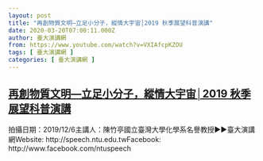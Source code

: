 ```yaml
---
layout: post
title: "再創物質文明—立足小分子，縱情大宇宙│2019 秋季展望科普演講"
date: 2020-03-20T07:00:11.000Z
author: 臺大演講網
from: https://www.youtube.com/watch?v=VXIAfcpKZOU
tags: [ 臺大演講網 ]
categories: [ 臺大演講網 ]
---
```

<!--1584687611000-->
[再創物質文明—立足小分子，縱情大宇宙│2019 秋季展望科普演講](https://www.youtube.com/watch?v=VXIAfcpKZOU)
------

<div>
拍攝日期：2019/12/6主講人：陳竹亭國立臺灣大學化學系名譽教授►►臺大演講網Website: http://speech.ntu.edu.twFacebook: http://www.facebook.com/ntuspeech
</div>
